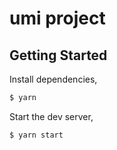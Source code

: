 # umi project

## Getting Started

Install dependencies,

```bash
$ yarn
```

Start the dev server,

```bash
$ yarn start
```





